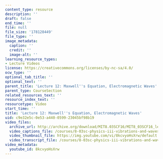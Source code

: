 ```yaml
---
content_type: resource
description: ''
draft: false
end_time: ''
file: null
file_size: '178128449'
file_type: ''
image_metadata:
  caption: ''
  credit: ''
  image-alt: ''
learning_resource_types:
- Lecture Videos
license: https://creativecommons.org/licenses/by-nc-sa/4.0/
ocw_type: ''
optional_tab_title: ''
optional_text: ''
parent_title: 'Lecture 12: Maxwell''s Equation, Electromagnetic Waves'
parent_type: CourseSection
related_resources_text: ''
resource_index_text: ''
resourcetype: Video
start_time: ''
title: 'Lecture 12: Maxwell''s Equation, Electromagnetic Waves'
uid: c9e32e5c-0e53-a440-0599-23045bf98b19
video_files:
  archive_url: http://archive.org/download/MIT8.03SCF16/MIT8_03SCF16_lec12_300k.mp4
  video_captions_file: /courses/8-03sc-physics-iii-vibrations-and-waves-fall-2016/fd6aeccef8075f69932c9b2f9c49d8e3_8kcvyoHsXrw.vtt
  video_thumbnail_file: https://img.youtube.com/vi/8kcvyoHsXrw/default.jpg
  video_transcript_file: /courses/8-03sc-physics-iii-vibrations-and-waves-fall-2016/c43ddf394c37def59e972e74223059b2_8kcvyoHsXrw.pdf
video_metadata:
  youtube_id: 8kcvyoHsXrw
---
```

